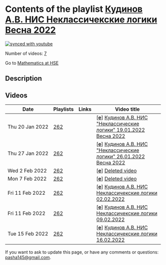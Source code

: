 # Contents of the playlist [Кудинов А.В.  НИС Неклассичекские логики Весна 2022](https://www.youtube.com/playlist?list=PLq3E5oubNNoCLf2ADLGVJPfdIKahvnj8d)

[![synced with youtube](https://img.shields.io/github/last-commit/mathphysschool/mathphysschool.github.io/autoupdate1?label=synced%20with%20youtube)](https://github.com/mathphysschool/mathphysschool.github.io/commits/autoupdate1)

Number of videos: [7](#videos)

Go to [Mathematics at HSE](../README.md)

## Description



## Videos

|Date|Playlists|Links|Video title|
|---|---|---|---|
| Thu&nbsp;20&nbsp;Jan&nbsp;2022 | [262](../playlists/262 "Кудинов А.В.  НИС Неклассичекские логики Весна 2022") |  | [[**e**](https://studio.youtube.com/video/DsnA7ZCELs8/edit "Edit")] [Кудинов А.В. НИС &#34;Неклассические логики&#34;  19.01.2022 Весна 2022](https://www.youtube.com/watch?v=DsnA7ZCELs8&list=PLq3E5oubNNoCLf2ADLGVJPfdIKahvnj8d) |
| Thu&nbsp;27&nbsp;Jan&nbsp;2022 | [262](../playlists/262 "Кудинов А.В.  НИС Неклассичекские логики Весна 2022") |  | [[**e**](https://studio.youtube.com/video/KdyT5-R4J2Y/edit "Edit")] [Кудинов А.В. НИС &#34;Неклассические логики&#34;  26.01.2022 Весна 2022](https://www.youtube.com/watch?v=KdyT5-R4J2Y&list=PLq3E5oubNNoCLf2ADLGVJPfdIKahvnj8d) |
| Wed&nbsp;2&nbsp;Feb&nbsp;2022 | [262](../playlists/262 "Кудинов А.В.  НИС Неклассичекские логики Весна 2022") |  | [[**e**](https://studio.youtube.com/video/W1oWIfT0yZw/edit "Edit")] [Deleted video](https://www.youtube.com/watch?v=W1oWIfT0yZw&list=PLq3E5oubNNoCLf2ADLGVJPfdIKahvnj8d "This video is unavailable.") |
| Mon&nbsp;7&nbsp;Feb&nbsp;2022 | [262](../playlists/262 "Кудинов А.В.  НИС Неклассичекские логики Весна 2022") |  | [[**e**](https://studio.youtube.com/video/0ON5DT0JbMY/edit "Edit")] [Deleted video](https://www.youtube.com/watch?v=0ON5DT0JbMY&list=PLq3E5oubNNoCLf2ADLGVJPfdIKahvnj8d "This video is unavailable.") |
| Fri&nbsp;11&nbsp;Feb&nbsp;2022 | [262](../playlists/262 "Кудинов А.В.  НИС Неклассичекские логики Весна 2022") |  | [[**e**](https://studio.youtube.com/video/2glUyDXCYic/edit "Edit")] [Кудинов А.В. НИС Неклассичекские логики 02.02.2022](https://www.youtube.com/watch?v=2glUyDXCYic&list=PLq3E5oubNNoCLf2ADLGVJPfdIKahvnj8d) |
| Fri&nbsp;11&nbsp;Feb&nbsp;2022 | [262](../playlists/262 "Кудинов А.В.  НИС Неклассичекские логики Весна 2022") |  | [[**e**](https://studio.youtube.com/video/g0vgdwptaNI/edit "Edit")] [Кудинов А.В. НИС Неклассичекские логики 09.02.2022](https://www.youtube.com/watch?v=g0vgdwptaNI&list=PLq3E5oubNNoCLf2ADLGVJPfdIKahvnj8d) |
| Tue&nbsp;15&nbsp;Feb&nbsp;2022 | [262](../playlists/262 "Кудинов А.В.  НИС Неклассичекские логики Весна 2022") |  | [[**e**](https://studio.youtube.com/video/QrYH5HJsW5c/edit "Edit")] [Кудинов А.В. НИС Неклассичекские логики 16.02.2022](https://www.youtube.com/watch?v=QrYH5HJsW5c&list=PLq3E5oubNNoCLf2ADLGVJPfdIKahvnj8d) |


 If you want to ask to update this page, or have any comments or questions: <pasha145@gmail.com>.